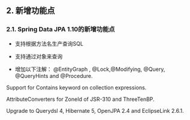 ## 2. 新增功能点

### 2.1. Spring Data JPA 1.10的新增功能点

- 支持根据方法名生产查询SQL

- 支持通过对象来查询

- 增加以下注解：  @EntityGraph , @Lock,@Modifying, @Query, @QueryHints and @Procedure.

Support for Contains keyword on collection expressions.

AttributeConverters for ZoneId of JSR-310 and ThreeTenBP.

Upgrade to Querydsl 4, Hibernate 5, OpenJPA 2.4 and EclipseLink 2.6.1.
